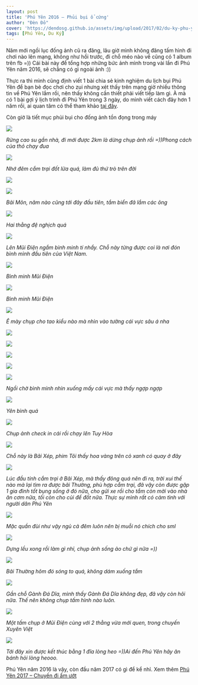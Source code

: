 ```yaml
---
layout: post
title: 'Phú Yên 2016 – Phủi bụi ổ cứng'
author: "Đèn Đỏ"
cover: 'https://dendosg.github.io/assets/img/upload/2017/02/du-ky-phu-yen-22.jpg'
tags: [Phú Yên, Du Ký]
---
```


Năm mới ngồi lục đống ảnh cũ ra đăng, lâu giờ mình không đăng tấm hình đi chơi nào lên mạng, không như hồi trước, đi chỗ méo nào về cũng có 1 album trên fb =)) Cái bài này để tổng hợp những bức ảnh mình trong vài lần đi Phú Yên năm 2016, sẽ chẳng có gì ngoài ảnh :))

Thực ra thì mình cũng định viết 1 bài chia sẻ kinh nghiệm du lịch bụi Phú Yên để bạn bè đọc chơi cho zui nhưng xét thấy trên mạng giờ nhiều thông tin về Phú Yên lắm rồi, nên thấy không cần thiết phải viết tiếp làm gì. À mà có 1 bài gợi ý lịch trình đi Phú Yên trong 3 ngày, do mình viết cách đây hơn 1 năm rồi, ai quan tâm có thể tham khảo [tại đây](http://emdep.vn/di/goi-y-lich-trinh-du-ngoan-phu-yen-trong-3-ngay-20160307135935008.htm).

Còn giờ là tiết mục phủi bụi cho đống ảnh tồn đọng trong máy

![](https://dendosg.github.io/assets/img/upload/2017/02/du-ky-phu-yen-33.jpg)

*Rừng cao su gần nhà, đi mới được 2km là dừng chụp ảnh rồi =))Phong cách của thỏ chạy đua*

![](https://dendosg.github.io/assets/img/upload/2017/02/du-ky-phu-yen-2-1.jpg)

*Nhớ đêm cắm trại đốt lửa quá, làm đủ thứ trò trên đời*

![](https://dendosg.github.io/assets/img/upload/2017/02/du-ky-phu-yen-24.jpg)

![](https://dendosg.github.io/assets/img/upload/2017/02/du-ky-phu-yen-23.jpg)

*Bãi Môn, năm nào cũng tới đây đầu tiên, tắm biển đã lắm các ông*

![](https://dendosg.github.io/assets/img/upload/2017/02/du-ky-phu-yen-22.jpg)

*Hai thằng đệ nghịch quá*

![](https://dendosg.github.io/assets/img/upload/2017/02/du-ky-phu-yen-18.jpg)

*Lên Mũi Điện ngắm bình minh tí nhẩy. Chỗ này từng được coi là nơi đón bình mình đầu tiên của Việt Nam.*

![](https://dendosg.github.io/assets/img/upload/2017/02/du-ky-phu-yen-9.jpg)

*Bình minh Mũi Điện*

![](https://dendosg.github.io/assets/img/upload/2017/02/du-ky-phu-yen-8-1.jpg)

*Bình minh Mũi Điện*

![](https://dendosg.github.io/assets/img/upload/2017/02/du-ky-phu-yen-16.jpg)

*Ê mày chụp cho tao kiểu nào mà nhìn vào tưởng cái vực sâu á nha*

![](https://dendosg.github.io/assets/img/upload/2017/02/du-ky-phu-yen-13.jpg)

![](https://dendosg.github.io/assets/img/upload/2017/02/du-ky-phu-yen-5-2.jpg)

![](https://dendosg.github.io/assets/img/upload/2017/02/du-ky-phu-yen-7-1.jpg)

![](https://dendosg.github.io/assets/img/upload/2017/02/du-ky-phu-yen-10.jpg)

![](https://dendosg.github.io/assets/img/upload/2017/02/du-ky-phu-yen-6.jpg)

*Ngồi chờ bình mình nhìn xuống mấy cái vực mà thấy ngợp ngợp*

![](https://dendosg.github.io/assets/img/upload/2017/02/du-ky-phu-yen-14.jpg)

*Yên bình quá*

![](https://dendosg.github.io/assets/img/upload/2017/02/du-ky-phu-yen-15.jpg)

*Chụp ảnh check in cái rồi chạy lên Tuy Hòa*

![](https://dendosg.github.io/assets/img/upload/2017/02/du-ky-phu-yen-32.jpg)

*Chỗ này là Bãi Xép, phim Tôi thấy hoa vàng trên cỏ xanh có quay ở đây*

![](https://dendosg.github.io/assets/img/upload/2017/02/du-ky-phu-yen-26.jpg)

*Lúc đầu tính cắm trại ở Bãi Xép, mà thấy đông quá nên đi ra, trời xui thế nào mà lại tìm ra được bãi Thường, phù hợp cắm trại, đã vậy còn được gặp 1 gia đình tốt bụng sống ở đó nữa, cho gửi xe rồi cho tắm còn mời vào nhà ăn cơm nữa, tối còn cho củi để đốt nữa. Thực sự mình rất có cảm tình với người dân Phú Yên*

![](https://dendosg.github.io/assets/img/upload/2017/02/du-ky-phu-yen-27.jpg)

*Mặc quần đùi như vậy ngủ cả đêm luôn nên bị muỗi nó chích cho sml*

![](https://dendosg.github.io/assets/img/upload/2017/02/du-ky-phu-yen-28.jpg)

*Dựng lều xong rồi làm gì nhỉ, chụp ảnh sống ảo chứ gì nữa =))*

![](https://dendosg.github.io/assets/img/upload/2017/02/du-ky-phu-yen-29.jpg)

*Bãi Thường hôm đó sóng to quá, không dám xuống tắm*

![](https://dendosg.github.io/assets/img/upload/2017/02/du-ky-phu-yen-30.jpg)

*Gần chỗ Gành Đá Dĩa, mình thấy Gành Đá Dĩa không đẹp, đã vậy còn hôi nữa. Thế nên không chụp tấm hình nào luôn.*

![](https://dendosg.github.io/assets/img/upload/2017/02/du-ky-phu-yen-4.jpg)

*Một tấm chụp ở Mũi Điện cùng với 2 thằng vừa mới quen, trong chuyến Xuyên Việt*

![](https://dendosg.github.io/assets/img/upload/2017/02/du-ky-phu-yen-31.jpg)

*Tới đây xin được kết thúc bằng 1 đĩa lòng heo =))Ai đến Phú Yên hãy ăn bánh hỏi lòng heooo.*

Phú Yên năm 2016 là vậy, còn đầu năm 2017 có gì để kể nhỉ. Xem thêm [Phú Yên 2017 – Chuyến đi ẩm ướt](http://ngaoduky.com/tro-lai-phu-yen-2017)
